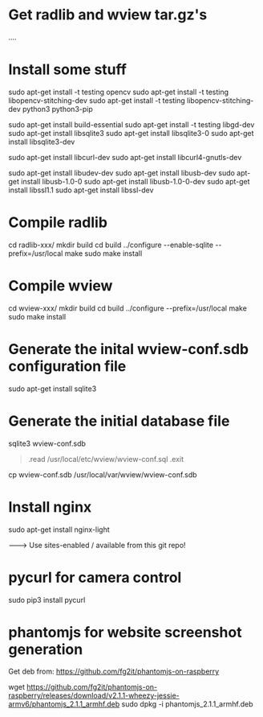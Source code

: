 # Get radlib and wview tar.gz's
....

# Install some stuff

sudo apt-get install -t testing opencv
sudo apt-get install -t testing libopencv-stitching-dev
sudo apt-get install -t testing libopencv-stitching-dev python3 python3-pip

sudo apt-get install build-essential
sudo apt-get install -t testing libgd-dev
sudo apt-get install libsqlite3
sudo apt-get install libsqlite3-0
sudo apt-get install libsqlite3-dev

sudo apt-get install libcurl-dev
sudo apt-get install libcurl4-gnutls-dev

sudo apt-get install libudev-dev
sudo apt-get install libusb-dev
sudo apt-get install libusb-1.0-0
sudo apt-get install libusb-1.0-0-dev
sudo apt-get install libssl1.1
sudo apt-get install libssl-dev


# Compile radlib

cd radlib-xxx/
mkdir build
cd build
../configure --enable-sqlite --prefix=/usr/local
make
sudo make install


# Compile wview

cd wview-xxx/
mkdir build
cd build
../configure --prefix=/usr/local
make
sudo make install


# Generate the inital wview-conf.sdb configuration file

sudo apt-get install sqlite3

# Generate the initial database file

sqlite3 wview-conf.sdb

> .read /usr/local/etc/wview/wview-conf.sql
> .exit

cp wview-conf.sdb /usr/local/var/wview/wview-conf.sdb


# Install nginx

sudo apt-get install nginx-light

---> Use sites-enabled / available from this git repo!


# pycurl for camera control
sudo pip3 install pycurl

# phantomjs for website screenshot generation

Get deb from: https://github.com/fg2it/phantomjs-on-raspberry

wget https://github.com/fg2it/phantomjs-on-raspberry/releases/download/v2.1.1-wheezy-jessie-armv6/phantomjs_2.1.1_armhf.deb
sudo dpkg -i phantomjs_2.1.1_armhf.deb



